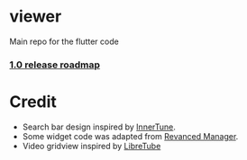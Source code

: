 # viewer

Main repo for the flutter code

### **[1.0 release roadmap](https://github.com/orgs/Hedon-haven/projects/1)**

# Credit

* Search bar design inspired by [InnerTune](https://github.com/z-huang/InnerTune).  
* Some widget code was adapted from [Revanced Manager](https://github.com/ReVanced/revanced-manager).  
* Video gridview inspired by [LibreTube](https://libretube.dev/)
